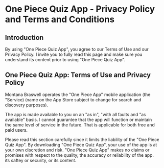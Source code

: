 # One Piece Quiz App - Privacy Policy and Terms and Conditions
## Introduction
By using "One Piece Quiz App", you agree to our Terms of Use and our Privacy Policy. I invite you to fully read this page  and make sure you understand its content prior to using "One Piece Quiz App".

## One Piece Quiz App: Terms of Use and Privacy Policy
Montana Braswell operates the "One Piece App" mobile application (the "Service) (name on the App Store subject to change for search and discovery purposes).

The app is made available to you on an "as in", "with all faults and "as available" basis. I cannot guarantee that the app will function or maintain the same level of service in the future. That is applicable for both free and paid users.

Please read this section carefully since it limits the liability of the "One Piece Quiz App". By downloading "One Piece Quiz App", your use of the app is at your own discretion and risk. "One Piece Quiz App" makes no claims or promises with respect to the quality, the accuracy or reliability of the app. its saftey or security, or its content.


